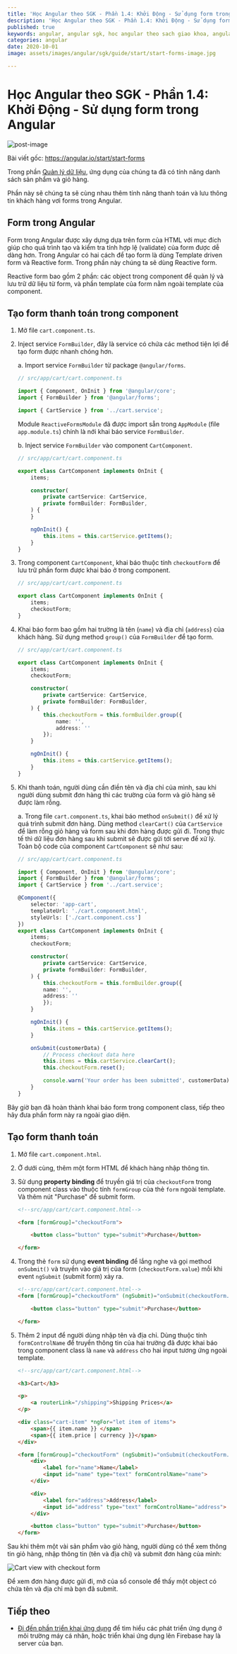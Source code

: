 ```yaml
---
title: 'Học Angular theo SGK - Phần 1.4: Khởi Động - Sử dụng form trong Angular'
description: 'Học Angular theo SGK - Phần 1.4: Khởi Động - Sử dụng form trong Angular'
published: true
keywords: angular, angular sgk, hoc angular theo sach giao khoa, angular forms
categories: angular
date: 2020-10-01
image: assets/images/angular/sgk/guide/start/start-forms-image.jpg

---
```

# Học Angular theo SGK - Phần 1.4: Khởi Động - Sử dụng form trong Angular

![post-image](assets/images/angular/sgk/guide/start/start-forms-image.jpg)

Bài viết gốc: https://angular.io/start/start-forms

Trong phần [Quản lý dữ liệu](https://nhannguyendacoder.com/blog/angular/sgk/start/start-data "Try it: Managing Data"), ứng dụng của chúng ta đã có tính năng danh sách sản phẩm và giỏ hàng.

Phần này sẽ chúng ta sẽ cùng nhau thêm tính năng thanh toán và lưu thông tin khách hàng vơi forms trong Angular.

## Form trong Angular 

Form trong Angular được xây dựng dựa trên form của HTML với mục đích giúp cho quá trình tạo và kiểm tra tính hợp lệ (validate) của form được dễ dàng hơn. Trong Angular có hai cách để tạo form là dùng Template driven form và Reactive form. Trong phần này chúng ta sẽ dùng Reactive form.

Reactive form bao gồm 2 phần: các object trong component để quản lý và lưu trữ dữ liệu từ form, và phần template của form nằm ngoài template của component.

## Tạo form thanh toán trong component

1. Mở file `cart.component.ts`.

2. Inject service `FormBuilder`, đây là service có chứa các method tiện lợi để tạo form được nhanh chóng hơn.

    a. Import service `FormBuilder` từ package `@angular/forms`.

    ```typescript
    // src/app/cart/cart.component.ts

    import { Component, OnInit } from '@angular/core';
    import { FormBuilder } from '@angular/forms';

    import { CartService } from '../cart.service';
    ```

    Module `ReactiveFormsModule` đã được import sẵn trong `AppModule` (file `app.module.ts`) chính là nới khai báo service `FormBuilder`.

    b. Inject service `FormBuilder` vào component `CartComponent`.

    ```typescript
    // src/app/cart/cart.component.ts

    export class CartComponent implements OnInit {
        items;

        constructor(
            private cartService: CartService,
            private formBuilder: FormBuilder,
        ) {
        }

        ngOnInit() {
            this.items = this.cartService.getItems();
        }
    }
    ```

3. Trong component `CartComponent`, khai báo thuộc tính `checkoutForm` để lưu trữ phần form được khai báo ở trong component.

    ```typescript
    // src/app/cart/cart.component.ts

    export class CartComponent implements OnInit {
        items;
        checkoutForm;
    }
    ```

4. Khai báo form bao gồm hai trường là tên (`name`) và địa chỉ (`address`) của khách hàng. Sử dụng method `group()` của `FormBuilder` để tạo form. 

    ```typescript
    // src/app/cart/cart.component.ts

    export class CartComponent implements OnInit {
        items;
        checkoutForm;

        constructor(
            private cartService: CartService,
            private formBuilder: FormBuilder,
        ) {
            this.checkoutForm = this.formBuilder.group({
                name: '',
                address: ''
            });
        }

        ngOnInit() {
            this.items = this.cartService.getItems();
        }
    }
    ```

5. Khi thanh toán, người dùng cần điền tên và địa chỉ của mình, sau khi người dùng submit đơn hàng thì các trường của form và giỏ hàng sẽ được làm rỗng.

    a. Trong file `cart.component.ts`, khai báo method `onSubmit()` để xử lý quá trình submit đơn hàng. Dùng method `clearCart()` của `CartService` để làm rỗng giỏ hàng và form sau khi đơn hàng được gửi đi. Trong thực tế thì dữ liệu đơn hàng sau khi submit sẽ được gửi tới serve để xử lý. Toàn bộ code của component `CartComponent` sẽ như sau:

    ```typescript
    // src/app/cart/cart.component.ts

    import { Component, OnInit } from '@angular/core';
    import { FormBuilder } from '@angular/forms';
    import { CartService } from '../cart.service';

    @Component({
        selector: 'app-cart',
        templateUrl: './cart.component.html',
        styleUrls: ['./cart.component.css']
    })
    export class CartComponent implements OnInit {
        items;
        checkoutForm;

        constructor(
            private cartService: CartService,
            private formBuilder: FormBuilder,
        ) {
            this.checkoutForm = this.formBuilder.group({
            name: '',
            address: ''
            });
        }

        ngOnInit() {
            this.items = this.cartService.getItems();
        }

        onSubmit(customerData) {
            // Process checkout data here
            this.items = this.cartService.clearCart();
            this.checkoutForm.reset();

            console.warn('Your order has been submitted', customerData);
        }
    }
    ```

Bây giờ bạn đã hoàn thành khai báo form trong component class, tiếp theo hãy đưa phần form này ra ngoài giao diện.

## Tạo form thanh toán

1. Mở file `cart.component.html`.

2. Ở dưới cùng, thêm một form HTML để khách hàng nhập thông tin.

3. Sử dụng **property binding** để truyền giá trị của `checkoutForm` trong component class vào thuộc tính `formGroup` của thẻ `form` ngoài template. Và thêm nút "Purchase" để submit form.

    ```html
    <!--src/app/cart/cart.component.html-->

    <form [formGroup]="checkoutForm">

        <button class="button" type="submit">Purchase</button>

    </form>
    ```

4. Trong thẻ `form` sử dụng **event binding** để lắng nghe và gọi method `onSubmit()` và truyền vào giá trị của form (`checkoutForm.value`) mỗi khi event `ngSubmit` (submit form) xảy ra.

    ```html
    <!--src/app/cart/cart.component.html-->
    <form [formGroup]="checkoutForm" (ngSubmit)="onSubmit(checkoutForm.value)">

        <button class="button" type="submit">Purchase</button>

    </form>
    ```

5. Thêm 2 input để người dùng nhập tên và địa chỉ. Dùng thuộc tính `formControlName` để truyền thông tin của hai trường đã được khai báo trong component class là `name` và `address` cho hai input tương ứng ngoài template. 

    ```html
    <!--src/app/cart/cart.component.html-->
    
    <h3>Cart</h3>

    <p>
        <a routerLink="/shipping">Shipping Prices</a>
    </p>

    <div class="cart-item" *ngFor="let item of items">
        <span>{{ item.name }} </span>
        <span>{{ item.price | currency }}</span>
    </div>

    <form [formGroup]="checkoutForm" (ngSubmit)="onSubmit(checkoutForm.value)">
        <div>
            <label for="name">Name</label>
            <input id="name" type="text" formControlName="name">
        </div>

        <div>
            <label for="address">Address</label>
            <input id="address" type="text" formControlName="address">
        </div>

        <button class="button" type="submit">Purchase</button>
    </form>
    ```

Sau khi thêm một vài sản phẩm vào giỏ hàng, người dùng có thể xem thông tin giỏ hàng, nhập thông tin (tên và địa chỉ) và submit đơn hàng của mình:

<div class="lightbox">
  <img src='assets/images/angular/sgk/guide/start/cart-with-items-and-form.png' alt="Cart view with checkout form">
</div>

Để xem đơn hàng được gửi đi, mở của sổ console để thấy một object có chứa tên và địa chỉ mà bạn đã submit.

## Tiếp theo

* [Đi đến phần triển khai ứng dụng](https://nhannguyendacoder.com/blog/angular/sgk/start/start-deployment "Try it: Deployment") để tìm hiểu các phát triển ứng dụng ở môi trường máy cá nhân, hoặc triển khai ứng dụng lên Firebase hay là server của bạn.
